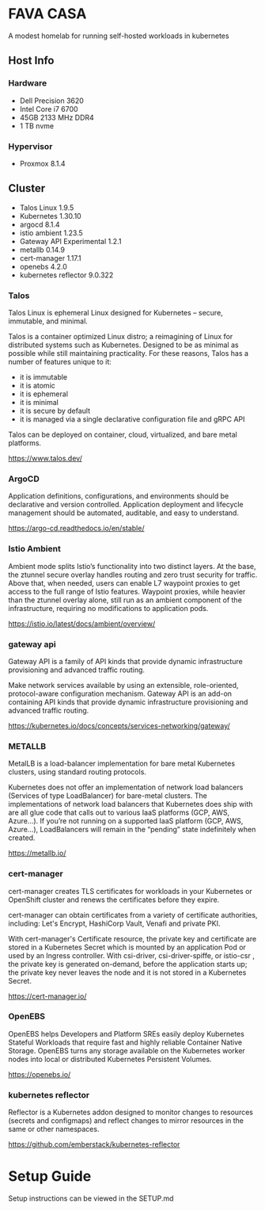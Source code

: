 # FAVA CASA
A modest homelab for running self-hosted workloads in kubernetes

## Host Info

### Hardware

- Dell Precision 3620
- Intel Core i7 6700
- 45GB 2133 MHz DDR4
- 1 TB nvme

### Hypervisor

- Proxmox 8.1.4

## Cluster 

- Talos Linux 1.9.5
- Kubernetes 1.30.10
- argocd 8.1.4
- istio ambient 1.23.5
- Gateway API Experimental 1.2.1
- metallb 0.14.9
- cert-manager 1.17.1
- openebs 4.2.0
- kubernetes reflector 9.0.322

### Talos
Talos Linux is ephemeral Linux designed for Kubernetes – secure, immutable, and minimal.

Talos is a container optimized Linux distro; a reimagining of Linux for distributed systems such as Kubernetes. Designed to be as minimal as possible while still maintaining practicality. For these reasons, Talos has a number of features unique to it:

- it is immutable
- it is atomic
- it is ephemeral
- it is minimal
- it is secure by default
- it is managed via a single declarative configuration file and gRPC API

Talos can be deployed on container, cloud, virtualized, and bare metal platforms.

https://www.talos.dev/

### ArgoCD

Application definitions, configurations, and environments should be declarative and version controlled. Application deployment and lifecycle management should be automated, auditable, and easy to understand.

https://argo-cd.readthedocs.io/en/stable/

### Istio Ambient

Ambient mode splits Istio’s functionality into two distinct layers. At the base, the ztunnel secure overlay handles routing and zero trust security for traffic. Above that, when needed, users can enable L7 waypoint proxies to get access to the full range of Istio features. Waypoint proxies, while heavier than the ztunnel overlay alone, still run as an ambient component of the infrastructure, requiring no modifications to application pods.

https://istio.io/latest/docs/ambient/overview/

### gateway api

Gateway API is a family of API kinds that provide dynamic infrastructure provisioning and advanced traffic routing.

Make network services available by using an extensible, role-oriented, protocol-aware configuration mechanism. Gateway API is an add-on containing API kinds that provide dynamic infrastructure provisioning and advanced traffic routing.

https://kubernetes.io/docs/concepts/services-networking/gateway/

### METALLB

MetalLB is a load-balancer implementation for bare metal Kubernetes clusters, using standard routing protocols.

Kubernetes does not offer an implementation of network load balancers (Services of type LoadBalancer) for bare-metal clusters. The implementations of network load balancers that Kubernetes does ship with are all glue code that calls out to various IaaS platforms (GCP, AWS, Azure…). If you’re not running on a supported IaaS platform (GCP, AWS, Azure…), LoadBalancers will remain in the “pending” state indefinitely when created.

https://metallb.io/

### cert-manager

cert-manager creates TLS certificates for workloads in your Kubernetes or OpenShift cluster and renews the certificates before they expire.

cert-manager can obtain certificates from a variety of certificate authorities, including: Let's Encrypt, HashiCorp Vault, Venafi and private PKI.

With cert-manager's Certificate resource, the private key and certificate are stored in a Kubernetes Secret which is mounted by an application Pod or used by an Ingress controller. With csi-driver, csi-driver-spiffe, or istio-csr , the private key is generated on-demand, before the application starts up; the private key never leaves the node and it is not stored in a Kubernetes Secret.

https://cert-manager.io/

### OpenEBS

OpenEBS helps Developers and Platform SREs easily deploy Kubernetes Stateful Workloads that require fast and highly reliable Container Native Storage. OpenEBS turns any storage available on the Kubernetes worker nodes into local or distributed Kubernetes Persistent Volumes.

https://openebs.io/

### kubernetes reflector

Reflector is a Kubernetes addon designed to monitor changes to resources (secrets and configmaps) and reflect changes to mirror resources in the same or other namespaces.

https://github.com/emberstack/kubernetes-reflector

# Setup Guide

Setup instructions can be viewed in the SETUP.md

